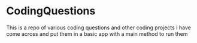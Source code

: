 # CodingQuestions

This is a repo of various coding questions and other coding projects I have come across and put them in a basic app with a main method to run them

